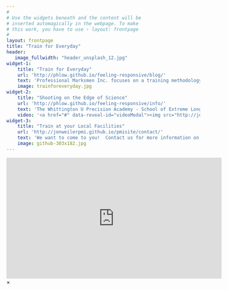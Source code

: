 ```yaml
---
#
# Use the widgets beneath and the content will be
# inserted automagically in the webpage. To make
# this work, you have to use › layout: frontpage
#
layout: frontpage
title: "Train for Everyday"
header:
   image_fullwidth: "header_unsplash_12.jpg"
widget-1:
    title: "Train for Everyday"
    url: 'http://phlow.github.io/feeling-responsive/blog/'
    text: 'Professional Marksmen Inc. focuses on a training methodology that revolves around our Everyday and how we realistically integrate the Defensive Tool within it.'
    image: trainforeveryday.jpg
widget-2:
    title: "Shooting on the Edge of Science"
    url: 'http://phlow.github.io/feeling-responsive/info/'
    text: 'The Whittington U Precision Academy - School of Extreme Long Range: Shooting on the Edge of Science.  Three seperate ranges to facilitate a progressive curriculum, reactive steel targets and 2.07 Mile capabilities.'
    video: '<a href="#" data-reveal-id="videoModal"><img src="http://jonweilerpmi.github.io/pmisite/images/start-video-feeling-responsive-302x182.jpg" width="302" height="182" alt=""></a>'
widget-3:
    title: "Train at your Local Facilities"
    url: 'http://jonweilerpmi.github.io/pmisite/contact/'
    text: 'We want to come to you!  Contact us for more information on our Mobile Training Courses and hosting a course at your local range!'
    image: github-303x182.jpg
---
```



<div id="videoModal" class="reveal-modal large" data-reveal="">
  <div class="flex-video widescreen vimeo" style="display: block;">
		<iframe width="560" height="315" src="https://www.youtube.com/embed/U-rqvPWDUvU" frameborder="0" allowfullscreen></iframe>  </div>
  <a class="close-reveal-modal">&#215;</a>
</div>
